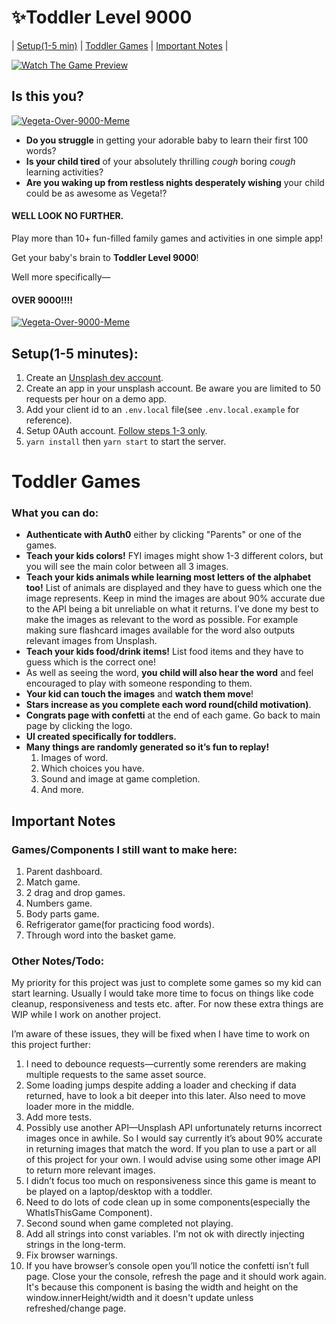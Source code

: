 # :sparkles:Toddler Level 9000

| [Setup(1-5 min)](#setup1-5-minutes) | [Toddler Games](#toddler-games) | [Important Notes](#important-notes) |

[![Watch The Game Preview](https://i.imgur.com/g9KbvNj.png)](https://www.youtube.com/watch?v=ygPlewiee5Q)

## Is this you?
[![Vegeta-Over-9000-Meme](https://media.giphy.com/media/ixYRj3H9HOzWE/giphy.gif?cid=790b7611080fabba35498312af4c896a2f458943c071bc6a&rid=giphy.gif&ct=g)]()
* **Do you struggle** in getting your adorable baby to learn their first 100 words?
* **Is your child tired** of your absolutely thrilling *cough* boring *cough* learning activities?
* **Are you waking up from restless nights desperately wishing** your child could be as awesome as Vegeta!?


#### WELL LOOK NO FURTHER.

Play more than 10+ fun-filled family games and activities in one simple app! 

Get your baby's brain to **Toddler Level 9000**! 

Well more specifically—

#### OVER 9000!!!!

[![Vegeta-Over-9000-Meme](https://media.giphy.com/media/oOfLwhLyRUoRW/giphy-downsized-large.gif?cid=790b761107d2071fe6039cdd32acce9dd8fae3dd5953ad0c&rid=giphy-downsized-large.gif&ct=g)]()

## Setup(1-5 minutes):
1. Create an [Unsplash dev account](https://unsplash.com/developers).
2. Create an app in your unsplash account. Be aware you are limited to 50 requests per hour on a demo app.
3. Add your client id to an `.env.local` file(see `.env.local.example` for reference).
4. Setup 0Auth account. [Follow steps 1-3 only](https://lo-victoria.com/a-quick-beginners-guide-to-set-up-auth0-react#step-1-sign-up-for-an-account).
5. `yarn install` then `yarn start` to start the server.

# Toddler Games
### What you can do:
* **Authenticate with Auth0** either by clicking "Parents" or one of the games.
*  **Teach your kids colors!** FYI images might show 1-3 different colors, but you will see the main color between all 3 images.
*  **Teach your kids animals while learning most letters of the alphabet too!** List of animals are displayed and they have to guess which one the image represents. Keep in mind the images are about 90% accurate due to the API being a bit unreliable on what it returns. I’ve done my best to make the images as relevant to the word as possible. For example making sure flashcard images available for the word also outputs relevant images from Unsplash.
* **Teach your kids food/drink items!** List food items and they have to guess which is the correct one!
* As well as seeing the word, **you child will also hear the word** and feel encouraged to play with someone responding to them.
* **Your kid can touch the images** and **watch them move**!
* **Stars increase as you complete each word round(child motivation)**.
* **Congrats page with confetti** at the end of each game. Go back to main page by clicking the logo.
* **UI created specifically for toddlers.** 
* **Many things are randomly generated so it’s fun to replay!**
    1. Images of word.
    2. Which choices you have.
    3. Sound and image at game completion.
    4. And more.

## Important Notes
### Games/Components I still want to make here:
1. Parent dashboard.
2. Match game.
3. 2 drag and drop games.
4. Numbers game.
5. Body parts game.
6. Refrigerator game(for practicing food words).
7. Through word into the basket game.

### Other Notes/Todo:
My priority for this project was just to complete some games so my kid can start learning. Usually I would take more time to focus on things like code cleanup, responsiveness and tests etc. after. For now these extra things are WIP while I work on another project.

I’m aware of these issues, they will be fixed when I have time to work on this project further:
1. I need to debounce requests—currently some rerenders are making multiple requests to the same asset source.
2. Some loading jumps despite adding a loader and checking if data returned, have to look a bit deeper into this later. Also need to move loader more in the middle.
3. Add more tests.
4. Possibly use another API—Unsplash API unfortunately returns incorrect images once in awhile. So I would say currently it’s about 90% accurate in returning images that match the word. If you plan to use a part or all of this project for your own. I would advise using some other image API to return more relevant images. 
5. I didn’t focus too much on responsiveness since this game is meant to be played on a laptop/desktop with a toddler.
6. Need to do lots of code clean up in some components(especially the WhatIsThisGame Component).
7. Second sound when game completed not playing.
8. Add all strings into const variables. I'm not ok with directly injecting strings in the long-term.
9. Fix browser warnings.
10. If you have browser’s console open you’ll notice the confetti isn’t full page. Close your the console, refresh the page and it should work again. It's because this component is basing the width and height on the window.innerHeight/width and it doesn't update unless refreshed/change page.
